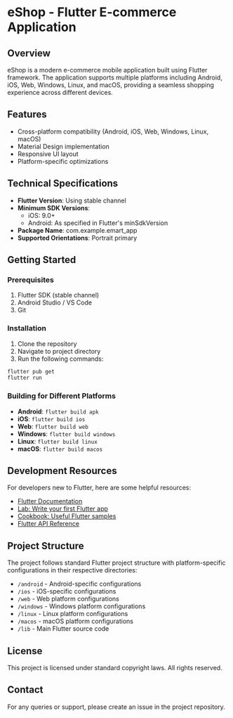 # eShop - Flutter E-commerce Application

## Overview
eShop is a modern e-commerce mobile application built using Flutter framework. The application supports multiple platforms including Android, iOS, Web, Windows, Linux, and macOS, providing a seamless shopping experience across different devices.

## Features
- Cross-platform compatibility (Android, iOS, Web, Windows, Linux, macOS)
- Material Design implementation
- Responsive UI layout
- Platform-specific optimizations

## Technical Specifications
- **Flutter Version**: Using stable channel
- **Minimum SDK Versions**:
  - iOS: 9.0+
  - Android: As specified in Flutter's minSdkVersion
- **Package Name**: com.example.emart_app
- **Supported Orientations**: Portrait primary

## Getting Started

### Prerequisites
1. Flutter SDK (stable channel)
2. Android Studio / VS Code
3. Git

### Installation
1. Clone the repository
2. Navigate to project directory
3. Run the following commands:
```bash
flutter pub get
flutter run
```

### Building for Different Platforms
- **Android**: `flutter build apk`
- **iOS**: `flutter build ios`
- **Web**: `flutter build web`
- **Windows**: `flutter build windows`
- **Linux**: `flutter build linux`
- **macOS**: `flutter build macos`

## Development Resources

For developers new to Flutter, here are some helpful resources:

- [Flutter Documentation](https://docs.flutter.dev/)
- [Lab: Write your first Flutter app](https://docs.flutter.dev/get-started/codelab)
- [Cookbook: Useful Flutter samples](https://docs.flutter.dev/cookbook)
- [Flutter API Reference](https://docs.flutter.dev/)

## Project Structure
The project follows standard Flutter project structure with platform-specific configurations in their respective directories:
- `/android` - Android-specific configurations
- `/ios` - iOS-specific configurations
- `/web` - Web platform configurations
- `/windows` - Windows platform configurations
- `/linux` - Linux platform configurations
- `/macos` - macOS platform configurations
- `/lib` - Main Flutter source code

## License
This project is licensed under standard copyright laws. All rights reserved.

## Contact
For any queries or support, please create an issue in the project repository.

